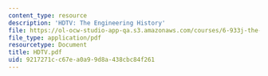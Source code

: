 ```yaml
---
content_type: resource
description: 'HDTV: The Engineering History'
file: https://ol-ocw-studio-app-qa.s3.amazonaws.com/courses/6-933j-the-structure-of-engineering-revolutions-fall-2001/9217271cc67ea0a99d8a438cbc84f261_HDTV.pdf
file_type: application/pdf
resourcetype: Document
title: HDTV.pdf
uid: 9217271c-c67e-a0a9-9d8a-438cbc84f261
---
```

